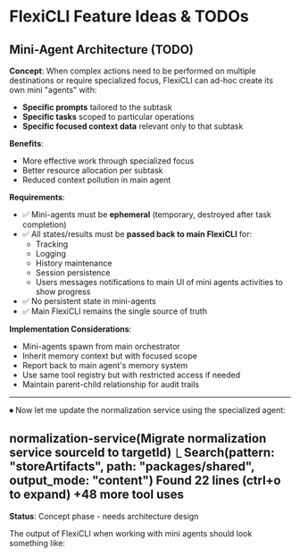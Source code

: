 # FlexiCLI Feature Ideas & TODOs

## Mini-Agent Architecture (TODO)

**Concept**: When complex actions need to be performed on multiple destinations or require specialized focus, FlexiCLI can ad-hoc create its own mini "agents" with:
- **Specific prompts** tailored to the subtask
- **Specific tasks** scoped to particular operations
- **Specific focused context data** relevant only to that subtask

**Benefits**:
- More effective work through specialized focus
- Better resource allocation per subtask
- Reduced context pollution in main agent

**Requirements**:
- ✅ Mini-agents must be **ephemeral** (temporary, destroyed after task completion)
- ✅ All states/results must be **passed back to main FlexiCLI** for:
  - Tracking
  - Logging
  - History maintenance
  - Session persistence
  - Users messages notifications to main UI of mini agents activities to show progress
- ✅ No persistent state in mini-agents
- ✅ Main FlexiCLI remains the single source of truth

**Implementation Considerations**:
- Mini-agents spawn from main orchestrator
- Inherit memory context but with focused scope
- Report back to main agent's memory system
- Use same tool registry but with restricted access if needed
- Maintain parent-child relationship for audit trails


--------------------------------------------------------------------------------------
⏺ Now let me update the normalization service using the specialized agent:

  normalization-service(Migrate normalization service sourceId to targetId)
  ⎿ Search(pattern: "storeArtifacts", path: "packages/shared", output_mode: "content")
     Found 22 lines (ctrl+o to expand)
     +48 more tool uses
--------------------------------------------------------------------------------------

**Status**: Concept phase - needs architecture design

The output of FlexiCLI when working with mini agents should look something like:



